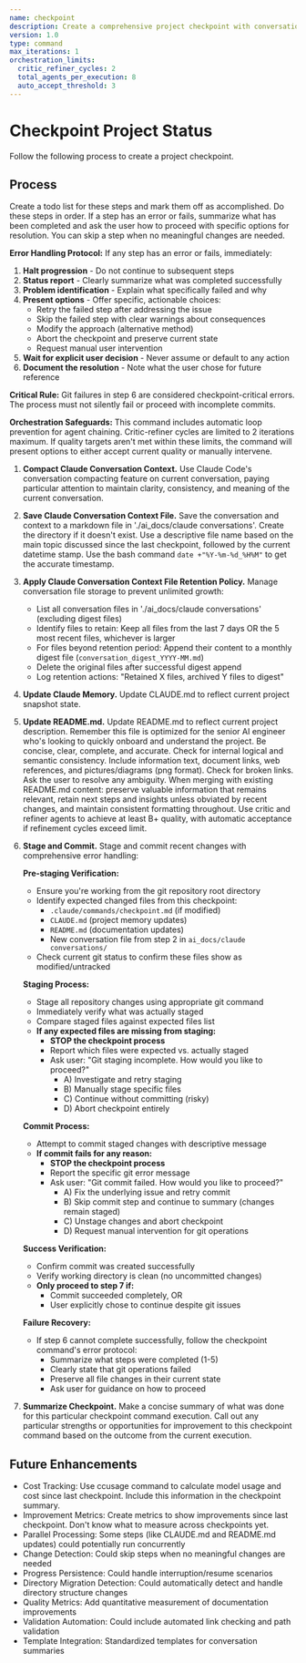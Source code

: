 ```yaml
---
name: checkpoint
description: Create a comprehensive project checkpoint with conversation archiving and documentation updates
version: 1.0
type: command
max_iterations: 1
orchestration_limits:
  critic_refiner_cycles: 2
  total_agents_per_execution: 8
  auto_accept_threshold: 3
---
```


# Checkpoint Project Status

Follow the following process to create a project checkpoint.

## Process
Create a todo list for these steps and mark them off as accomplished. Do these steps in order. If a step has an error or fails, summarize what has been completed and ask the user how to proceed with specific options for resolution. You can skip a step when no meaningful changes are needed.

**Error Handling Protocol:**
If any step has an error or fails, immediately:
1. **Halt progression** - Do not continue to subsequent steps
2. **Status report** - Clearly summarize what was completed successfully
3. **Problem identification** - Explain what specifically failed and why
4. **Present options** - Offer specific, actionable choices:
   - Retry the failed step after addressing the issue
   - Skip the failed step with clear warnings about consequences
   - Modify the approach (alternative method)
   - Abort the checkpoint and preserve current state
   - Request manual user intervention
5. **Wait for explicit user decision** - Never assume or default to any action
6. **Document the resolution** - Note what the user chose for future reference

**Critical Rule:** Git failures in step 6 are considered checkpoint-critical errors. The process must not silently fail or proceed with incomplete commits.

**Orchestration Safeguards:** This command includes automatic loop prevention for agent chaining. Critic-refiner cycles are limited to 2 iterations maximum. If quality targets aren't met within these limits, the command will present options to either accept current quality or manually intervene.

1. **Compact Claude Conversation Context.** Use Claude Code's conversation compacting feature on current conversation, paying particular attention to maintain clarity, consistency, and meaning of the current conversation.

2. **Save Claude Conversation Context File.** Save the conversation and context to a markdown file in './ai_docs/claude conversations'. Create the directory if it doesn't exist. Use a descriptive file name based on the main topic discussed since the last checkpoint, followed by the current datetime stamp. Use the bash command `date +"%Y-%m-%d_%H%M"` to get the accurate timestamp.

3. **Apply Claude Conversation Context File Retention Policy.** Manage conversation file storage to prevent unlimited growth:
   - List all conversation files in './ai_docs/claude conversations' (excluding digest files)
   - Identify files to retain: Keep all files from the last 7 days OR the 5 most recent files, whichever is larger
   - For files beyond retention period: Append their content to a monthly digest file (`conversation_digest_YYYY-MM.md`)
   - Delete the original files after successful digest append
   - Log retention actions: "Retained X files, archived Y files to digest"

4. **Update Claude Memory.** Update CLAUDE.md to reflect current project snapshot state.

5. **Update README.md.** Update README.md to reflect current project description. Remember this file is optimized for the senior AI engineer who's looking to quickly onboard and understand the project. Be concise, clear, complete, and accurate. Check for internal logical and semantic consistency. Include information text, document links, web references, and pictures/diagrams (png format). Check for broken links. Ask the user to resolve any ambiguity. When merging with existing README.md content: preserve valuable information that remains relevant, retain next steps and insights unless obviated by recent changes, and maintain consistent formatting throughout. Use critic and refiner agents to achieve at least B+ quality, with automatic acceptance if refinement cycles exceed limit.

6. **Stage and Commit.** Stage and commit recent changes with comprehensive error handling:

   **Pre-staging Verification:**
   - Ensure you're working from the git repository root directory
   - Identify expected changed files from this checkpoint:
     * `.claude/commands/checkpoint.md` (if modified)
     * `CLAUDE.md` (project memory updates)
     * `README.md` (documentation updates)
     * New conversation file from step 2 in `ai_docs/claude conversations/`
   - Check current git status to confirm these files show as modified/untracked

   **Staging Process:**
   - Stage all repository changes using appropriate git command
   - Immediately verify what was actually staged
   - Compare staged files against expected files list
   - **If any expected files are missing from staging:**
     * **STOP the checkpoint process**
     * Report which files were expected vs. actually staged
     * Ask user: "Git staging incomplete. How would you like to proceed?"
       - A) Investigate and retry staging
       - B) Manually stage specific files
       - C) Continue without committing (risky)
       - D) Abort checkpoint entirely

   **Commit Process:**
   - Attempt to commit staged changes with descriptive message
   - **If commit fails for any reason:**
     * **STOP the checkpoint process**
     * Report the specific git error message
     * Ask user: "Git commit failed. How would you like to proceed?"
       - A) Fix the underlying issue and retry commit
       - B) Skip commit step and continue to summary (changes remain staged)
       - C) Unstage changes and abort checkpoint
       - D) Request manual intervention for git operations

   **Success Verification:**
   - Confirm commit was created successfully
   - Verify working directory is clean (no uncommitted changes)
   - **Only proceed to step 7 if:**
     * Commit succeeded completely, OR
     * User explicitly chose to continue despite git issues

   **Failure Recovery:**
   - If step 6 cannot complete successfully, follow the checkpoint command's error protocol:
     * Summarize what steps were completed (1-5)
     * Clearly state that git operations failed
     * Preserve all file changes in their current state
     * Ask user for guidance on how to proceed

7. **Summarize Checkpoint.** Make a concise summary of what was done for this particular checkpoint command execution. Call out any particular strengths or opportunities for improvement to this checkpoint command based on the outcome from the current execution.

## Future Enhancements
* Cost Tracking:  Use ccusage command to calculate model usage and cost since last checkpoint. Include this information in the checkpoint summary.
* Improvement Metrics:  Create metrics to show improvements since last checkpoint.  Don't know what to measure across checkpoints yet.
* Parallel Processing: Some steps (like CLAUDE.md and README.md updates) could potentially run concurrently
* Change Detection: Could skip steps when no meaningful changes are needed
* Progress Persistence: Could handle interruption/resume scenarios
* Directory Migration Detection: Could automatically detect and handle directory structure changes
* Quality Metrics: Add quantitative measurement of documentation improvements
* Validation Automation: Could include automated link checking and path validation
* Template Integration: Standardized templates for conversation summaries